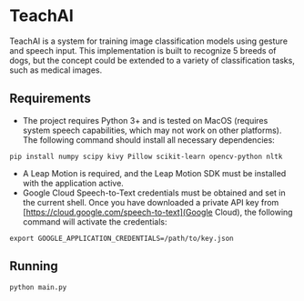 # TeachAI

TeachAI is a system for training image classification models using gesture and speech input. This implementation is built to recognize 5 breeds of dogs, but the concept could be extended to a variety of classification tasks, such as medical images.

## Requirements

* The project requires Python 3+ and is tested on MacOS (requires system speech capabilities, which may not work on other platforms). The following command should install all necessary dependencies:

```
pip install numpy scipy kivy Pillow scikit-learn opencv-python nltk
```

* A Leap Motion is required, and the Leap Motion SDK must be installed with the application active.
* Google Cloud Speech-to-Text credentials must be obtained and set in the current shell. Once you have downloaded a private API key from [https://cloud.google.com/speech-to-text](Google Cloud), the following command will activate the credentials:

```
export GOOGLE_APPLICATION_CREDENTIALS=/path/to/key.json
```

## Running

```
python main.py
```
